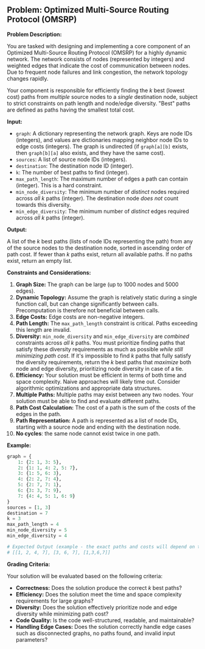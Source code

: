 ## Problem: Optimized Multi-Source Routing Protocol (OMSRP)

**Problem Description:**

You are tasked with designing and implementing a core component of an Optimized Multi-Source Routing Protocol (OMSRP) for a highly dynamic network. The network consists of nodes (represented by integers) and weighted edges that indicate the cost of communication between nodes. Due to frequent node failures and link congestion, the network topology changes rapidly.

Your component is responsible for efficiently finding the *k* best (lowest cost) paths from *multiple* source nodes to a *single* destination node, subject to strict constraints on path length and node/edge diversity. "Best" paths are defined as paths having the smallest total cost.

**Input:**

*   `graph`: A dictionary representing the network graph. Keys are node IDs (integers), and values are dictionaries mapping neighbor node IDs to edge costs (integers). The graph is undirected (if `graph[a][b]` exists, then `graph[b][a]` also exists, and they have the same cost).
*   `sources`: A list of source node IDs (integers).
*   `destination`: The destination node ID (integer).
*   `k`: The number of best paths to find (integer).
*   `max_path_length`: The maximum number of edges a path can contain (integer). This is a hard constraint.
*   `min_node_diversity`: The minimum number of *distinct* nodes required across *all k* paths (integer). The destination node *does not* count towards this diversity.
*   `min_edge_diversity`: The minimum number of *distinct* edges required across *all k* paths (integer).

**Output:**

A list of the *k* best paths (lists of node IDs representing the path) from any of the source nodes to the destination node, sorted in ascending order of path cost.  If fewer than *k* paths exist, return all available paths. If no paths exist, return an empty list.

**Constraints and Considerations:**

1.  **Graph Size:** The graph can be large (up to 1000 nodes and 5000 edges).
2.  **Dynamic Topology:** Assume the graph is relatively static during a single function call, but can change significantly between calls.  Precomputation is therefore not beneficial between calls.
3.  **Edge Costs:** Edge costs are non-negative integers.
4.  **Path Length:** The `max_path_length` constraint is critical.  Paths exceeding this length are invalid.
5.  **Diversity:** `min_node_diversity` and `min_edge_diversity` are *combined* constraints across *all k* paths.  You must prioritize finding paths that satisfy these diversity requirements as much as possible *while still minimizing path cost*.  If it's impossible to find *k* paths that fully satisfy the diversity requirements, return the *k* best paths that *maximize* both node and edge diversity, prioritizing node diversity in case of a tie.
6.  **Efficiency:** Your solution must be efficient in terms of both time and space complexity.  Naive approaches will likely time out.  Consider algorithmic optimizations and appropriate data structures.
7.  **Multiple Paths:** Multiple paths may exist between any two nodes.  Your solution must be able to find and evaluate different paths.
8.  **Path Cost Calculation:** The cost of a path is the sum of the costs of the edges in the path.
9.  **Path Representation:** A path is represented as a list of node IDs, starting with a source node and ending with the destination node.
10. **No cycles**: the same node cannot exist twice in one path.

**Example:**

```python
graph = {
    1: {2: 1, 3: 5},
    2: {1: 1, 4: 2, 5: 7},
    3: {1: 5, 6: 3},
    4: {2: 2, 7: 4},
    5: {2: 7, 7: 1},
    6: {3: 3, 7: 9},
    7: {4: 4, 5: 1, 6: 9}
}
sources = [1, 3]
destination = 7
k = 3
max_path_length = 4
min_node_diversity = 5
min_edge_diversity = 4

# Expected Output (example - the exact paths and costs will depend on the implementation):
# [[1, 2, 4, 7], [3, 6, 7], [1,3,6,7]]
```

**Grading Criteria:**

Your solution will be evaluated based on the following criteria:

*   **Correctness:**  Does the solution produce the correct *k* best paths?
*   **Efficiency:**  Does the solution meet the time and space complexity requirements for large graphs?
*   **Diversity:** Does the solution effectively prioritize node and edge diversity while minimizing path cost?
*   **Code Quality:** Is the code well-structured, readable, and maintainable?
*   **Handling Edge Cases:** Does the solution correctly handle edge cases such as disconnected graphs, no paths found, and invalid input parameters?
